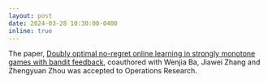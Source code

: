 ```yaml
---
layout: post
date: 2024-03-28 10:30:00-0400
inline: true
---
```


The paper, [Doubly optimal no-regret online learning in strongly monotone games with bandit feedback](https://papers.ssrn.com/sol3/papers.cfm?abstract_id=3978421), coauthored with Wenjia Ba, Jiawei Zhang and Zhengyuan Zhou was accepted to Operations Research.
